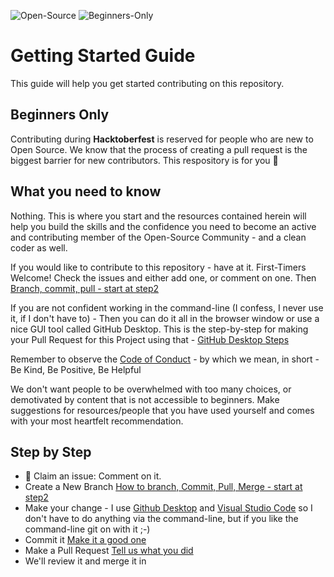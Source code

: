![Open-Source](https://img.shields.io/badge/Open%20Source-Good%20First%20Issue-blue?style=for-the-badge)
![Beginners-Only](https://img.shields.io/badge/Hacktoberfest-Beginners--Only-yellow?style=for-the-badge)

# Getting Started Guide

This guide will help you get started contributing on this repository. 

## Beginners Only
Contributing during **Hacktoberfest** is reserved for people who are new to Open Source. We know that the process of creating a pull request is the biggest barrier for new contributors. This respository is for you 💝

## What you need to know
Nothing. This is where you start and the resources contained herein will help you build the skills and the confidence you need to become an active and contributing member of the Open-Source Community - and a clean coder as well.

If you would like to contribute to this repository - have at it. First-Timers Welcome! Check the issues and either add one, or comment on one. Then [Branch, commit, pull - start at step2](https://guides.github.com/activities/hello-world/)

If you are not confident working in the command-line (I confess, I never use it, if I don't have to) - Then you can do it all in the browser window or use a nice GUI tool called GitHub Desktop. This is the step-by-step for making your Pull Request for this Project using that - [GitHub Desktop Steps](https://github.com/msandfor/10-Easy-Steps/blob/master/docs/github-desktop-tutorial.md)

Remember to observe the [Code of Conduct](https://github.com/msandfor/10-Easy-Steps/blob/master/code_of_conduct.md) - by which we mean, in short - Be Kind, Be Positive, Be Helpful

We don't want people to be overwhelmed with too many choices, or demotivated by content that is not accessible to beginners. Make suggestions for resources/people that you have used yourself and comes with your most heartfelt recommendation.

## Step by Step
* 🙋 Claim an issue: Comment on it.
* Create a New Branch [How to branch, Commit, Pull, Merge - start at step2](https://guides.github.com/activities/hello-world/)
* Make your change - I use [Github Desktop](https://desktop.github.com/) and [Visual Studio Code](https://code.visualstudio.com/) so I don't have to do anything via the command-line, but if you like the command-line git on with it ;-)
* Commit it [Make it a good one](https://dev.to/chrissiemhrk/git-commit-message-5e21)
* Make a Pull Request [Tell us what you did](https://github.blog/2015-01-21-how-to-write-the-perfect-pull-request/)
* We'll review it and merge it in



